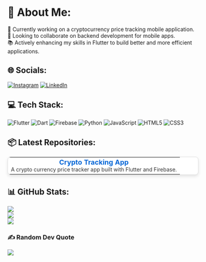 # 💫 About Me:
🚀 Currently working on a cryptocurrency price tracking mobile application.<br>🤝 Looking to collaborate on backend development for mobile apps.<br>📚 Actively enhancing my skills in Flutter to build better and more efficient applications.

## 🌐 Socials:
[![Instagram](https://img.shields.io/badge/Instagram-%23E4405F.svg?logo=Instagram&logoColor=white)](https://instagram.com/myname) [![LinkedIn](https://img.shields.io/badge/LinkedIn-%230077B5.svg?logo=linkedin&logoColor=white)](https://linkedin.com/in/myname)

## 💻 Tech Stack:
![Flutter](https://img.shields.io/badge/Flutter-%2302569B.svg?style=plastic&logo=Flutter&logoColor=white) ![Dart](https://img.shields.io/badge/dart-%230175C2.svg?style=plastic&logo=dart&logoColor=white) ![Firebase](https://img.shields.io/badge/firebase-%23039BE5.svg?style=plastic&logo=firebase) ![Python](https://img.shields.io/badge/python-3670A0?style=plastic&logo=python&logoColor=ffdd54) ![JavaScript](https://img.shields.io/badge/javascript-%23323330.svg?style=plastic&logo=javascript&logoColor=%23F7DF1E) ![HTML5](https://img.shields.io/badge/html5-%23E34F26.svg?style=plastic&logo=html5&logoColor=white) ![CSS3](https://img.shields.io/badge/css3-%231572B6.svg?style=plastic&logo=css3&logoColor=white)

## 📦 Latest Repositories:

<!-- Card 1 -->
<table width="100%" border="0" cellpadding="10" cellspacing="0" style="border: 1px solid #ddd; border-radius: 8px; box-shadow: 0 4px 8px rgba(0,0,0,0.1); background-color: #fff; margin-bottom: 20px;">
  <tr>
    <td align="center">
      <h3 style="font-size: 18px; margin: 0;"><a href="https://github.com/AbdollahRasti/crypto-tracking-app" style="text-decoration: none; color: #0366d6;">Crypto Tracking App</a></h3>
      <p style="font-size: 14px; margin: 0; color: #333;">A crypto currency price tracker app built with Flutter and Firebase.</p>
    </td>
  </tr>
</table>


## 📊 GitHub Stats:
![](https://github-readme-stats.vercel.app/api?username=AbdollahRasti&theme=dark&hide_border=false&include_all_commits=false&count_private=false)<br/>
![](https://github-readme-streak-stats.herokuapp.com/?user=AbdollahRasti&theme=dark&hide_border=false)<br/>
![](https://github-readme-stats.vercel.app/api/top-langs/?username=AbdollahRasti&theme=dark&hide_border=false&include_all_commits=false&count_private=false&layout=compact)

### ✍️ Random Dev Quote
![](https://quotes-github-readme.vercel.app/api?type=horizontal&theme=radical)

<!-- Proudly created with GPRM ( https://gprm.itsvg.in ) -->
